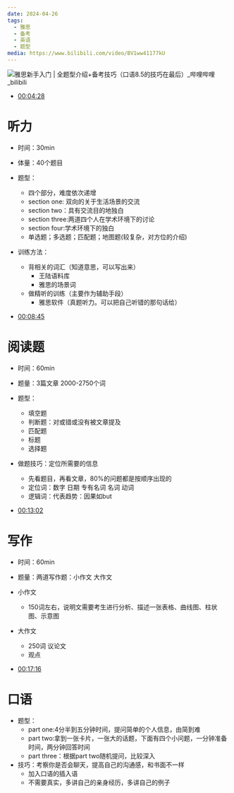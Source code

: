 ```yaml
---
date: 2024-04-26
tags:
  - 雅思
  - 备考
  - 英语
  - 题型
media: https://www.bilibili.com/video/BV1ww41177kU
---
```

![雅思新手入门 | 全题型介绍+备考技巧（口语8.5的技巧在最后）_哔哩哔哩_bilibili](https://www.bilibili.com/video/BV1ww41177kU/?spm_id_from=333.337.search-card.all.click&vd_source=5b7edde710121047c51ef262c43cf976)

- [00:04:28](https://www.bilibili.com/video/BV1ww41177kU?t=268.379143#t=04:28.38) 
# 听力
- 时间：30min
- 体量：40个题目
- 题型：
	- 四个部分，难度依次递增
	- section one: 双向的关于生活场景的交流
	- section two：具有交流目的地独白
	- section three:两道四个人在学术环境下的讨论
	- section four:学术环境下的独白
	- 单选题；多选题；匹配题；地图题(较复杂，对方位的介绍)
- 训练方法：
	- 背相关的词汇（知道意思，可以写出来）
		- 王陆语料库
		- 雅思的场景词
	- 做精听的训练（主要作为辅助手段）
		- 雅思软件（真题听力。可以把自己听错的那句话给）



- [00:08:45](https://www.bilibili.com/video/BV1ww41177kU?t=525.500919#t=08:45.50) 
# 阅读题
- 时间：60min
- 题量：3篇文章 2000-2750个词
- 题型：
	- 填空题
	- 判断题：对或错或没有被文章提及
	- 匹配题
	- 标题
	- 选择题
- 做题技巧：定位所需要的信息
	- 先看题目，再看文章，80%的问题都是按顺序出现的
	- 定位词：数字 日期 专有名词 名词 动词
	- 逻辑词：代表趋势：因果如but


- [00:13:02](https://www.bilibili.com/video/BV1ww41177kU?t=782.291159#t=13:02.29) 
# 写作
- 时间：60min
- 题量：两道写作题：小作文 大作文
- 小作文
	- 150词左右，说明文需要考生进行分析、描述一张表格、曲线图、柱状图、示意图
- 大作文
	- 250词 议论文
	- 观点


- [00:17:16](https://www.bilibili.com/video/BV1ww41177kU?t=1036.408912#t=17:16.41) 
# 口语
- 题型：
	- part one:4分半到五分钟时间，提问简单的个人信息，由简到难
	- part two:拿到一张卡片，一张大的话题，下面有四个小问题，一分钟准备时间，两分钟回答时间
	- part three：根据part two随机提问，比较深入
- 技巧：考察你是否会聊天，提高自己的沟通感，和书面不一样
	- 加入口语的插入语
	- 不需要真实，多讲自己的亲身经历，多讲自己的例子
